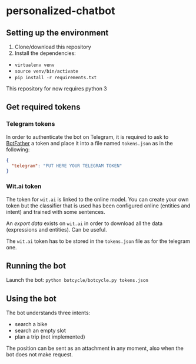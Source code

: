 # personalized-chatbot

## Setting up the environment

1. Clone/download this repository
2. Install the dependencies:
  - `virtualenv venv`
  - `source venv/bin/activate`
  - `pip install -r requirements.txt`

This repository for now requires python 3

## Get required tokens

### Telegram tokens

In order to authenticate the bot on Telegram, it is required to ask to [BotFather](https://telegram.me/BotFather) a token and place it into a file named `tokens.json` as in the following:

```json
{
  "telegram": "PUT HERE YOUR TELEGRAM TOKEN"
}
```

### Wit.ai token

The token for `wit.ai` is linked to the online model. You can create your own token but the classifier that is used has been configured online (entities and intent) and trained with some sentences.

An *export data* exists on `wit.ai` in order to download all the data (expressions and entities). Can be useful.

The `wit.ai` token has to be stored in the `tokens.json` file as for the telegram one.

## Running the bot

Launch the bot: `python botcycle/botcycle.py tokens.json`

## Using the bot

The bot understands three intents:

- search a bike
- search an empty slot
- plan a trip (not implemented)

The position can be sent as an attachment in any moment, also when the bot does not make request.
